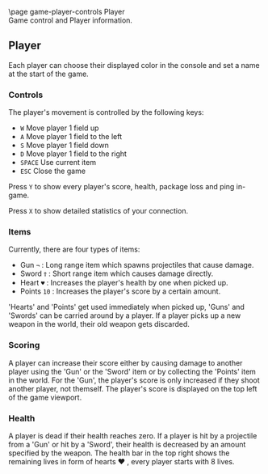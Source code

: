 \page game-player-controls Player   
Game control and Player information.

## Player

Each player can choose their displayed color in the console and set a name at the start of the game.

### Controls

The player's movement is controlled by the following keys:

* `W` Move player 1 field up
* `A` Move player 1 field to the left
* `S` Move player 1 field down
* `D` Move player 1 field to the right
* `SPACE` Use current item
* `ESC` Close the game

Press `Y` to show every player's score, health, package loss and ping in-game.

Press `X` to show detailed statistics of your connection.

### Items

Currently, there are four types of items:

* Gun `¬` : Long range item which spawns projectiles that cause damage.
* Sword `Ϯ` : Short range item which causes damage directly.
* Heart `♥` : Increases the player's health by one when picked up.
* Points `10` : Increases the player's score by a certain amount.

'Hearts' and 'Points' get used immediately when picked up, 'Guns' and 'Swords' can be carried around by a player. If a
player picks up a new weapon in the world, their old weapon gets discarded.

### Scoring

A player can increase their score either by causing damage to another player using the 'Gun' or the 'Sword' item or by
collecting the 'Points' item in the world. For the 'Gun', the player's score is only increased if they shoot another
player, not themself. The player's score is displayed on the top left of the game viewport.

### Health

A player is dead if their health reaches zero. If a player is hit by a projectile from a 'Gun' or hit by a 'Sword',
their health is decreased by an amount specified by the weapon. The health bar in the top right shows the remaining
lives in form of hearts ♥ , every player starts with 8 lives.
